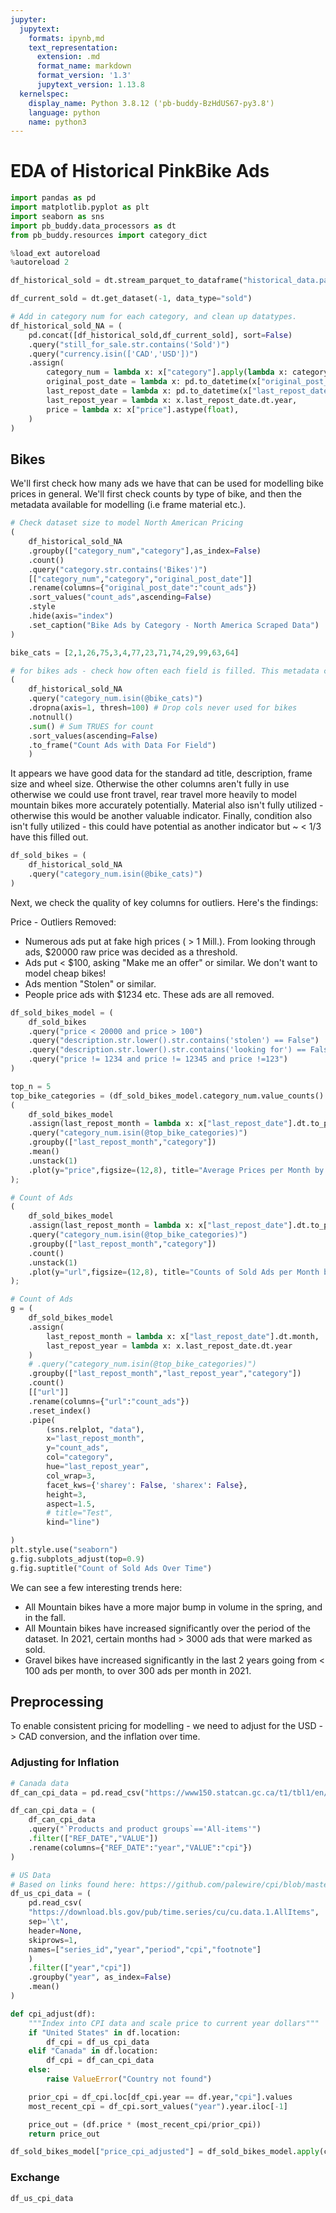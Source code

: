 ```yaml
---
jupyter:
  jupytext:
    formats: ipynb,md
    text_representation:
      extension: .md
      format_name: markdown
      format_version: '1.3'
      jupytext_version: 1.13.8
  kernelspec:
    display_name: Python 3.8.12 ('pb-buddy-BzHdUS67-py3.8')
    language: python
    name: python3
---
```


# EDA of Historical PinkBike Ads


```python
import pandas as pd
import matplotlib.pyplot as plt
import seaborn as sns
import pb_buddy.data_processors as dt
from pb_buddy.resources import category_dict

%load_ext autoreload
%autoreload 2
```

```python
df_historical_sold = dt.stream_parquet_to_dataframe("historical_data.parquet.gzip", "pb-buddy-historical")
```

```python
df_current_sold = dt.get_dataset(-1, data_type="sold")
```

```python
# Add in category num for each category, and clean up datatypes.
df_historical_sold_NA = (
    pd.concat([df_historical_sold,df_current_sold], sort=False)
    .query("still_for_sale.str.contains('Sold')")
    .query("currency.isin(['CAD','USD'])")
    .assign(
        category_num = lambda x: x["category"].apply(lambda x: category_dict[x]),
        original_post_date = lambda x: pd.to_datetime(x["original_post_date"]),
        last_repost_date = lambda x: pd.to_datetime(x["last_repost_date"]),
        last_repost_year = lambda x: x.last_repost_date.dt.year,
        price = lambda x: x["price"].astype(float),
    )
)

```

## Bikes

We'll first check how many ads we have that can be used for modelling bike prices in general. We'll first check counts by type of bike, and then the metadata available for modelling (i.e frame material etc.).

```python
# Check dataset size to model North American Pricing
(
    df_historical_sold_NA
    .groupby(["category_num","category"],as_index=False)
    .count()
    .query("category.str.contains('Bikes')")
    [["category_num","category","original_post_date"]]
    .rename(columns={"original_post_date":"count_ads"})
    .sort_values("count_ads",ascending=False)
    .style
    .hide(axis="index")
    .set_caption("Bike Ads by Category - North America Scraped Data")
)
```

```python
bike_cats = [2,1,26,75,3,4,77,23,71,74,29,99,63,64]

# for bikes ads - check how often each field is filled. This metadata couldn't have been entered all along
(
    df_historical_sold_NA
    .query("category_num.isin(@bike_cats)")
    .dropna(axis=1, thresh=100) # Drop cols never used for bikes
    .notnull()
    .sum() # Sum TRUES for count
    .sort_values(ascending=False)
    .to_frame("Count Ads with Data For Field")
    )
```

It appears we have good data for the standard ad title, description, frame size and wheel size. Otherwise the other columns aren't fully in use otherwise we could use front travel, rear travel more heavily to model mountain bikes more accurately potentially. Material also isn't fully utilized - otherwise this would be another valuable indicator. Finally, condition also isn't fully utilized - this could have potential as another indicator but ~ < 1/3 have this filled out.

```python
df_sold_bikes = (
    df_historical_sold_NA
    .query("category_num.isin(@bike_cats)")
)
```

Next, we check the quality of key columns for outliers. Here's the findings:

Price - Outliers Removed:
- Numerous ads put at fake high prices ( > 1 Mill.). From looking through ads, $20000 raw price was decided as a threshold. 
- Ads put < $100, asking "Make me an offer" or similar. We don't want to model cheap bikes!
- Ads mention "Stolen" or similar.
- People price ads with $1234 etc. These ads are all removed.

```python
df_sold_bikes_model = (
    df_sold_bikes
    .query("price < 20000 and price > 100")
    .query("description.str.lower().str.contains('stolen') == False")
    .query("description.str.lower().str.contains('looking for') == False")
    .query("price != 1234 and price != 12345 and price !=123")
)
```

```python
top_n = 5
top_bike_categories = (df_sold_bikes_model.category_num.value_counts().index[0:top_n].tolist())
(
    df_sold_bikes_model
    .assign(last_repost_month = lambda x: x["last_repost_date"].dt.to_period('M'))
    .query("category_num.isin(@top_bike_categories)")
    .groupby(["last_repost_month","category"])
    .mean()
    .unstack(1)
    .plot(y="price",figsize=(12,8), title="Average Prices per Month by Category")
);

# Count of Ads 
(
    df_sold_bikes_model
    .assign(last_repost_month = lambda x: x["last_repost_date"].dt.to_period('M'))
    .query("category_num.isin(@top_bike_categories)")
    .groupby(["last_repost_month","category"])
    .count()
    .unstack(1)
    .plot(y="url",figsize=(12,8), title="Counts of Sold Ads per Month by Category")
);
```

```python
# Count of Ads 
g = (
    df_sold_bikes_model
    .assign(
        last_repost_month = lambda x: x["last_repost_date"].dt.month,
        last_repost_year = lambda x: x.last_repost_date.dt.year
    )
    # .query("category_num.isin(@top_bike_categories)")
    .groupby(["last_repost_month","last_repost_year","category"])
    .count()
    [["url"]]
    .rename(columns={"url":"count_ads"})
    .reset_index()
    .pipe(
        (sns.relplot, "data"), 
        x="last_repost_month",
        y="count_ads",
        col="category",
        hue="last_repost_year",
        col_wrap=3,
        facet_kws={'sharey': False, 'sharex': False},
        height=3,
        aspect=1.5,
        # title="Test",
        kind="line")

)
plt.style.use("seaborn")
g.fig.subplots_adjust(top=0.9)
g.fig.suptitle("Count of Sold Ads Over Time")
```



<!-- #region -->
We can see a few interesting trends here:
- All Mountain bikes have a more major bump in volume in the spring, and in the fall.
- All Mountain bikes have increased significantly over the period of the dataset. In 2021, certain months had > 3000 ads that were marked as sold.
- Gravel bikes have increased significantly in the last 2 years going from < 100 ads per month, to over 300 ads per month in 2021.


## Preprocessing

To enable consistent pricing for modelling - we need to adjust for the USD -> CAD conversion, and the inflation over time.

<!-- #endregion -->

### Adjusting for Inflation

```python
# Canada data
df_can_cpi_data = pd.read_csv("https://www150.statcan.gc.ca/t1/tbl1/en/dtl!downloadDbLoadingData-nonTraduit.action?pid=1810000501&latestN=0&startDate=20100101&endDate=20220101&csvLocale=en&selectedMembers=%5B%5B2%5D%2C%5B2%2C3%2C79%2C96%2C139%2C176%2C184%2C201%2C219%2C256%2C274%2C282%2C285%2C287%2C288%5D%5D&checkedLevels=")

df_can_cpi_data = (
    df_can_cpi_data
    .query("`Products and product groups`=='All-items'")
    .filter(["REF_DATE","VALUE"])
    .rename(columns={"REF_DATE":"year","VALUE":"cpi"})
)
```

```python
# US Data
# Based on links found here: https://github.com/palewire/cpi/blob/master/cpi/download.py
df_us_cpi_data = (
    pd.read_csv(
    "https://download.bls.gov/pub/time.series/cu/cu.data.1.AllItems",
    sep='\t',
    header=None,
    skiprows=1,
    names=["series_id","year","period","cpi","footnote"]
    )
    .filter(["year","cpi"])
    .groupby("year", as_index=False)
    .mean()
)
```

```python
def cpi_adjust(df):
    """Index into CPI data and scale price to current year dollars"""
    if "United States" in df.location:
        df_cpi = df_us_cpi_data
    elif "Canada" in df.location:
        df_cpi = df_can_cpi_data
    else:
        raise ValueError("Country not found")

    prior_cpi = df_cpi.loc[df_cpi.year == df.year,"cpi"].values
    most_recent_cpi = df_cpi.sort_values("year").year.iloc[-1]

    price_out = (df.price * (most_recent_cpi/prior_cpi))
    return price_out

df_sold_bikes_model["price_cpi_adjusted"] = df_sold_bikes_model.apply(cpi_adjust, axis=1)
```


### Exchange

```python
df_us_cpi_data
```

```python

```
